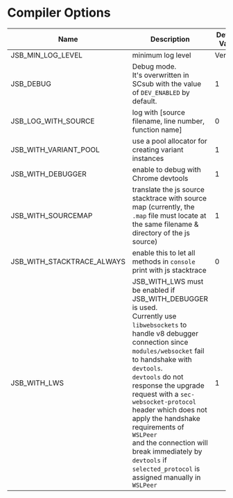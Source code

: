 # Compiler Options

| Name | Description | Default Value |
|---|---|---|
|JSB_MIN_LOG_LEVEL|minimum log level|Verbose|
|JSB_DEBUG| Debug mode. <br/> It's overwritten in SCsub with the value of `DEV_ENABLED` by default. | 1 |
|JSB_LOG_WITH_SOURCE|log with [source filename, line number, function name]|0|
|JSB_WITH_VARIANT_POOL| use a pool allocator for creating variant instances | 1 |
|JSB_WITH_DEBUGGER| enable to debug with Chrome devtools | 1|
|JSB_WITH_SOURCEMAP|translate the js source stacktrace with source map (currently, the `.map` file must locate at the same filename & directory of the js source) | 1|
|JSB_WITH_STACKTRACE_ALWAYS| enable this to let all methods in `console` print with js stacktrace|0|
|JSB_WITH_LWS|JSB_WITH_LWS must be enabled if JSB_WITH_DEBUGGER is used.<br/> Currently use `libwebsockets` to handle v8 debugger connection since `modules/websocket` fail to handshake with `devtools`. <br/>`devtools` do not response the upgrade request with a `sec-websocket-protocol` header which does not apply the handshake requirements of `WSLPeer` <br/> and the connection will break immediately by `devtools` if `selected_protocol` is assigned manually in `WSLPeer`|1|


